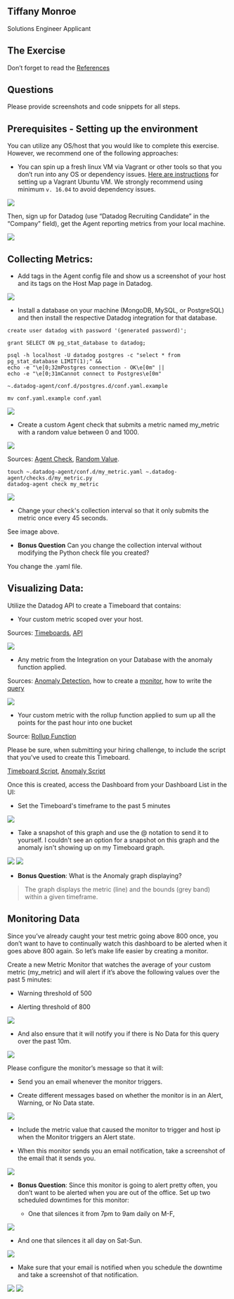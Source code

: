 ## Tiffany Monroe
Solutions Engineer Applicant

## The Exercise

Don’t forget to read the [References](https://github.com/DataDog/hiring-engineers/blob/solutions-engineer/README.md#references)

## Questions

Please provide screenshots and code snippets for all steps.

## Prerequisites - Setting up the environment

You can utilize any OS/host that you would like to complete this exercise. However, we recommend one of the following approaches:

* You can spin up a fresh linux VM via Vagrant or other tools so that you don’t run into any OS or dependency issues. [Here are instructions](https://github.com/DataDog/hiring-engineers/blob/solutions-engineer/README.md#vagrant) for setting up a Vagrant Ubuntu VM. We strongly recommend using minimum `v. 16.04` to avoid dependency issues.

<img src="img/vagrant.png" />

Then, sign up for Datadog (use “Datadog Recruiting Candidate” in the “Company” field), get the Agent reporting metrics from your local machine.

<img src="img/network.png" />


## Collecting Metrics:

* Add tags in the Agent config file and show us a screenshot of your host and its tags on the Host Map page in Datadog.

<img src="img/tags.png" />

* Install a database on your machine (MongoDB, MySQL, or PostgreSQL) and then install the respective Datadog integration for that database.

```
create user datadog with password '(generated password)';

grant SELECT ON pg_stat_database to datadog;

psql -h localhost -U datadog postgres -c "select * from pg_stat_database LIMIT(1);" &&
echo -e "\e[0;32mPostgres connection - OK\e[0m" ||
echo -e "\e[0;31mCannot connect to Postgres\e[0m"

~.datadog-agent/conf.d/postgres.d/conf.yaml.example

mv conf.yaml.example conf.yaml
```
<img src="img/postgres.png" />

* Create a custom Agent check that submits a metric named my_metric with a random value between 0 and 1000.

<img src="img/metric.png" />

Sources: [Agent Check](https://docs.datadoghq.com/developers/agent_checks/),  [Random Value](https://www.pythoncentral.io/how-to-generate-a-random-number-in-python/).


```
touch ~.datadog-agent/conf.d/my_metric.yaml ~.datadog-agent/checks.d/my_metric.py
datadog-agent check my_metric
```

<img src="img/metric_check.png" />


* Change your check's collection interval so that it only submits the metric once every 45 seconds.

See image above.


* **Bonus Question** Can you change the collection interval without modifying the Python check file you created?

You change the .yaml file.


## Visualizing Data:

Utilize the Datadog API to create a Timeboard that contains:


* Your custom metric scoped over your host.

Sources: [Timeboards](https://docs.datadoghq.com/graphing/dashboards/timeboard/),
[API](https://docs.datadoghq.com/api/?lang=python#timeboards)

<img src="img/timeboard.png" />


* Any metric from the Integration on your Database with the anomaly function applied.

Sources:
[Anomaly Detection](https://docs.datadoghq.com/monitors/monitor_types/anomaly/), how to create a [monitor](https://docs.datadoghq.com/api/?lang=python#create-a-monitor), how to write the [query](https://docs.datadoghq.com/graphing/functions/algorithms/)

<img src="img/anomaly.png" />

* Your custom metric with the rollup function applied to sum up all the points for the past hour into one bucket


Source: [Rollup Function](https://docs.datadoghq.com/graphing/functions/rollup/)



Please be sure, when submitting your hiring challenge, to include the script that you've used to create this Timeboard.

[Timeboard Script](timeboard.py), [Anomaly Script](anomaly.py)

Once this is created, access the Dashboard from your Dashboard List in the UI:

* Set the Timeboard's timeframe to the past 5 minutes

<img src="img/last_5.png" />

* Take a snapshot of this graph and use the @ notation to send it to yourself.
I couldn't see an option for a snapshot on this graph and the anomaly isn't showing up on my Timeboard graph.

<img src="img/anomaly_graph.png" />

<img src="img/snapshot_email.png" />

* **Bonus Question**: What is the Anomaly graph displaying?

>The graph displays the metric (line) and the bounds (grey band) within a given timeframe.


## Monitoring Data

Since you’ve already caught your test metric going above 800 once, you don’t want to have to continually watch this dashboard to be alerted when it goes above 800 again. So let’s make life easier by creating a monitor.

Create a new Metric Monitor that watches the average of your custom metric (my_metric) and will alert if it’s above the following values over the past 5 minutes:

* Warning threshold of 500

* Alerting threshold of 800

<img src="img/thresholds.png" />

* And also ensure that it will notify you if there is No Data for this query over the past 10m.

<img src="img/no_data.png" />

Please configure the monitor’s message so that it will:

* Send you an email whenever the monitor triggers.

* Create different messages based on whether the monitor is in an Alert, Warning, or No Data state.

<img src="img/messages.png" />

* Include the metric value that caused the monitor to trigger and host ip when the Monitor triggers an Alert state.

* When this monitor sends you an email notification, take a screenshot of the email that it sends you.

<img src="img/alert_email.png" />

* **Bonus Question**: Since this monitor is going to alert pretty often, you don’t want to be alerted when you are out of the office. Set up two scheduled downtimes for this monitor:

  * One that silences it from 7pm to 9am daily on M-F,

<img src="img/weekdays.png" />


  * And one that silences it all day on Sat-Sun.

<img src="img/weekends.png" />


  * Make sure that your email is notified when you schedule the downtime and take a screenshot of that notification.

<img src="img/weekday_email.png" />

<img src="img/weekend_email.png" />
